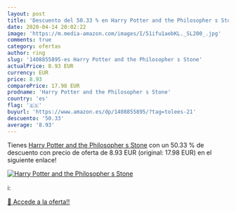 ```yaml
---
layout: post
title: 'Descuento del 50.33 % en Harry Potter and the Philosopher s Stone'
date: 2020-04-14 20:02:22
image: 'https://m.media-amazon.com/images/I/51ifu1aebKL._SL200_.jpg'
comments: true
category: ofertas
author: ring
slug: '1408855895-es Harry Potter and the Philosopher s Stone'
actualPrice: 8.93 EUR
currency: EUR
price: 8.93
comparePrice: 17.98 EUR
prodname: 'Harry Potter and the Philosopher s Stone'
country: 'es'
flag: '🇪🇸'
buyurl: 'https://www.amazon.es/dp/1408855895/?tag=tolees-21'
descuento: '50.33'
average: '8.93'
---
```


Tienes [Harry Potter and the Philosopher s Stone](https://www.amazon.es/dp/1408855895/?tag=tolees-21) con un 50.33 % de descuento con precio de oferta de 8.93 EUR (original: 17.98 EUR) en el siguiente enlace!

[![Harry Potter and the Philosopher s Stone](https://m.media-amazon.com/images/I/51ifu1aebKL._SL200_.jpg)](https://www.amazon.es/dp/1408855895/?tag=tolees-21)

ℹ️:


[🛒 Accede a la oferta!!](https://www.amazon.es/dp/1408855895/?tag=tolees-21)
